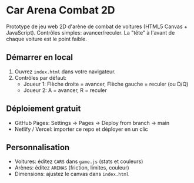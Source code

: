 # Car Arena Combat 2D

Prototype de jeu web 2D d'arène de combat de voitures (HTML5 Canvas + JavaScript). Contrôles simples: avancer/reculer. La "tête" à l'avant de chaque voiture est le point faible.

## Démarrer en local

1. Ouvrez `index.html` dans votre navigateur.
2. Contrôles par défaut:
   - Joueur 1: Flèche droite = avancer, Flèche gauche = reculer (ou D/Q)
   - Joueur 2: A = avancer, R = reculer

## Déploiement gratuit

- GitHub Pages: Settings → Pages → Deploy from branch → main
- Netlify / Vercel: importer ce repo et déployer en un clic

## Personnalisation

- Voitures: éditez `CARS` dans `game.js` (stats et couleurs)
- Arènes: éditez `ARENAS` (friction, limites, couleur)
- Dimensions: ajustez le canvas dans `index.html`
